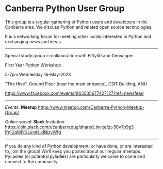 # Canberra Python User Group

This group is a regular gathering of Python users and developers in the Canberra area. We discuss Python and related open source technologies. 

It is a networking forum for meeting other locals interested in Python and exchanging news and ideas.

---

Special study group in collaboration with Fifty50 and Geoscape:

First Year Python Workshop

5-7pm Wednesday 16-May-2023

"The Hive", Ground Floor (near the main entrance), CSIT Building, ANU

https://www.facebook.com/events/903035677427127?ref=newsfeed

---

*Events*: **Meetup** https://www.meetup.com/Canberra-Python-Meetup-Group/

*Online social*: **Slack** Invitation: https://join.slack.com/t/canberrapug/shared_invite/zt-50v7p9g3-PnlGqMFr2LumH_dNizyWfg

---

If you do any kind of Python development, or have done, or are interested to, join the group! We'll keep you posted about our regular meetups. PyLadies (or potential pyladies) are particularly welcome to come and connect to the community.
